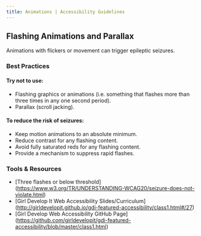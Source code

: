 ```yaml
---
title: Animations | Accessibility Guidelines
---
```

## Flashing Animations and Parallax

Animations with flickers or movement can trigger epileptic seizures.

### Best Practices
#### Try not to use:
* Flashing graphics or animations (i.e. something that flashes more than three times in any one second period).
* Parallax (scroll jacking).

#### To reduce the risk of seizures:
* Keep motion animations to an absolute minimum.
* Reduce contrast for any flashing content.
* Avoid fully saturated reds for any flashing content.
* Provide a mechanism to suppress rapid flashes.

### Tools &amp; Resources
* [Three flashes or below threshold] (https://www.w3.org/TR/UNDERSTANDING-WCAG20/seizure-does-not-violate.html)
* [Girl Develop It Web Accessibility Slides/Curriculum] (http://girldevelopit.github.io/gdi-featured-accessibility/class1.html#/27)
* [Girl Develop Web Accessibility GitHub Page] (https://github.com/girldevelopit/gdi-featured-accessibility/blob/master/class1.html)
